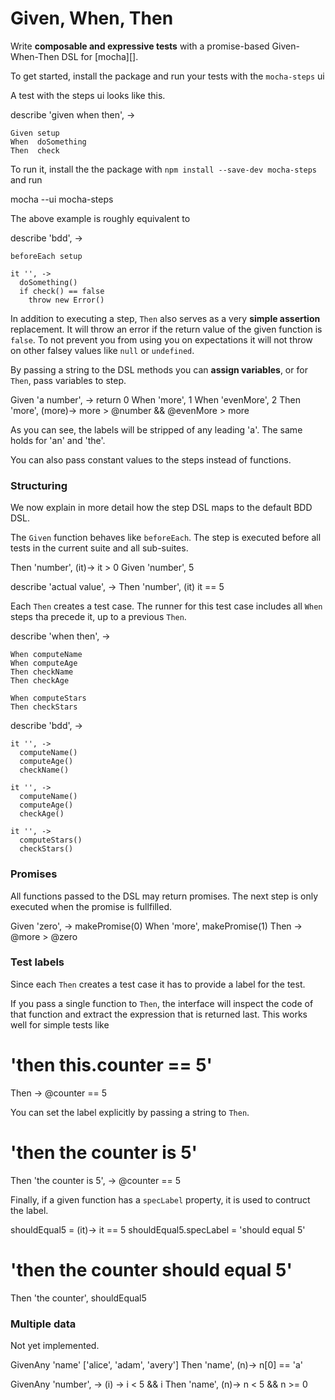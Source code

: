 Given, When, Then
=================

Write **composable and expressive tests** with a promise-based
Given-When-Then DSL for [mocha][].

To get started, install the package and run your tests with the
`mocha-steps` ui

A test with the steps ui looks like this.

  describe 'given when then', ->
    
    Given setup
    When  doSomething
    Then  check

To run it, install the the package with `npm install --save-dev
mocha-steps` and run

  mocha --ui mocha-steps

The above example is roughly equivalent to

  describe 'bdd', ->

    beforeEach setup

    it '', ->
      doSomething()
      if check() == false
        throw new Error()

In addition to executing a step, `Then` also serves as a very **simple
assertion** replacement. It will throw an error if the return value of
the given function is `false`. To not prevent you from using you on
expectations it will not throw on other falsey values like `null` or
`undefined`.

By passing a string to the DSL methods you can **assign variables**, or for
`Then`, pass variables to step.

  Given 'a number', -> return 0
  When  'more', 1
  When  'evenMore', 2
  Then  'more', (more)-> 
    more > @number && @evenMore > more

As you can see, the labels will be stripped of any leading 'a'. The
same holds for 'an' and 'the'.

You can also pass constant values to the steps instead of functions.


### Structuring

We now explain in more detail how the step DSL maps to the default BDD
DSL.

The `Given` function behaves like `beforeEach`. The step is executed
before all tests in the current suite and all sub-suites.

  Then  'number', (it)-> it > 0
  Given 'number', 5

  describe 'actual value', ->
    Then 'number', (it) it == 5

Each `Then` creates a test case. The runner for this test case includes
all `When` steps tha precede it, up to a previous `Then`.

  describe 'when then', ->

    When computeName
    When computeAge
    Then checkName
    Then checkAge

    When computeStars
    Then checkStars

  describe 'bdd', ->

    it '', ->
      computeName()
      computeAge()
      checkName()

    it '', ->
      computeName()
      computeAge()
      checkAge()

    it '', ->
      computeStars()
      checkStars()


### Promises

All functions passed to the DSL may return promises. The next step is
only executed when the promise is fullfilled.

  Given 'zero', -> makePromise(0)
  When  'more', makePromise(1)
  Then   -> @more > @zero


### Test labels

Since each `Then` creates a test case it has to provide a label for the
test.

If you pass a single function to `Then`, the interface will inspect the
code of that function and extract the expression that is returned last.
This works well for simple tests like

  # 'then this.counter == 5'
  Then -> @counter == 5

You can set the label explicitly by passing a string to `Then`.

  # 'then the counter is 5'
  Then 'the counter is 5', -> @counter == 5

Finally, if a given function has a `specLabel` property, it is used to
contruct the label.

  shouldEqual5 = (it)-> it == 5
  shouldEqual5.specLabel = 'should equal 5'

  # 'then the counter should equal 5'
  Then 'the counter', shouldEqual5


### Multiple data

Not yet implemented.

  GivenAny 'name' ['alice', 'adam', 'avery']
  Then 'name', (n)-> n[0] == 'a'

  GivenAny 'number', -> (i) -> i < 5 && i
  Then 'name', (n)-> n < 5 && n >= 0
